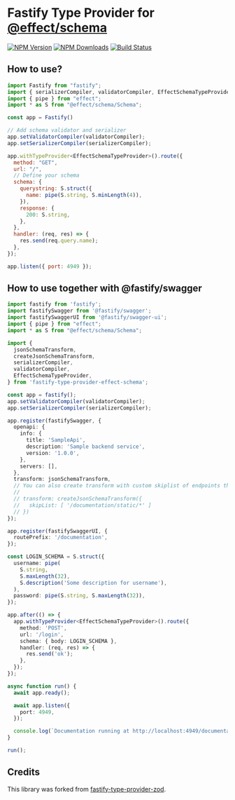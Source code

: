 # Fastify Type Provider for [@effect/schema](https://github.com/effect-ts/schema)

[![NPM Version](https://img.shields.io/npm/v/fastify-type-provider-effect-schema.svg)](https://npmjs.org/package/fastify-type-provider-effect-schema)
[![NPM Downloads](https://img.shields.io/npm/dm/fastify-type-provider-effect-schema.svg)](https://npmjs.org/package/fastify-type-provider-effect-schema)
[![Build Status](https://github.com//daotl/fastify-type-provider-effect-schema/workflows/CI/badge.svg)](https://github.com//daotl/fastify-type-provider-effect-schema/actions)

## How to use?

```js
import Fastify from "fastify";
import { serializerCompiler, validatorCompiler, EffectSchemaTypeProvider } from "fastify-type-provider-effect-schema";
import { pipe } from "effect";
import * as S from "@effect/schema/Schema";

const app = Fastify()

// Add schema validator and serializer
app.setValidatorCompiler(validatorCompiler);
app.setSerializerCompiler(serializerCompiler);

app.withTypeProvider<EffectSchemaTypeProvider>().route({
  method: "GET",
  url: "/",
  // Define your schema
  schema: {
    querystring: S.struct({
      name: pipe(S.string, S.minLength(4)),
    }),
    response: {
      200: S.string,
    },
  },
  handler: (req, res) => {
    res.send(req.query.name);
  },
});

app.listen({ port: 4949 });
```

## How to use together with @fastify/swagger

```ts
import fastify from 'fastify';
import fastifySwagger from '@fastify/swagger';
import fastifySwaggerUI from '@fastify/swagger-ui';
import { pipe } from "effect";
import * as S from "@effect/schema/Schema";

import {
  jsonSchemaTransform,
  createJsonSchemaTransform,
  serializerCompiler,
  validatorCompiler,
  EffectSchemaTypeProvider,
} from 'fastify-type-provider-effect-schema';

const app = fastify();
app.setValidatorCompiler(validatorCompiler);
app.setSerializerCompiler(serializerCompiler);

app.register(fastifySwagger, {
  openapi: {
    info: {
      title: 'SampleApi',
      description: 'Sample backend service',
      version: '1.0.0',
    },
    servers: [],
  },
  transform: jsonSchemaTransform,
  // You can also create transform with custom skiplist of endpoints that should not be included in the specification:
  //
  // transform: createJsonSchemaTransform({
  //   skipList: [ '/documentation/static/*' ]
  // })
});

app.register(fastifySwaggerUI, {
  routePrefix: '/documentation',
});

const LOGIN_SCHEMA = S.struct({
  username: pipe(
    S.string,
    S.maxLength(32),
    S.description('Some description for username'),
  ),
  password: pipe(S.string, S.maxLength(32)),
});

app.after(() => {
  app.withTypeProvider<EffectSchemaTypeProvider>().route({
    method: 'POST',
    url: '/login',
    schema: { body: LOGIN_SCHEMA },
    handler: (req, res) => {
      res.send('ok');
    },
  });
});

async function run() {
  await app.ready();

  await app.listen({
    port: 4949,
  });

  console.log(`Documentation running at http://localhost:4949/documentation`);
}

run();
```

## Credits

This library was forked from [fastify-type-provider-zod](https://github.com/turkerdev/fastify-type-provider-zod).
